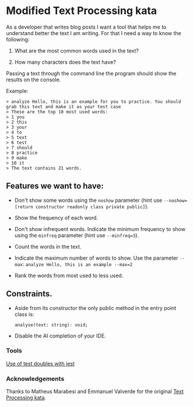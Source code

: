 # Modified Text Processing kata

As a developer that writes blog posts I want a tool that helps me to understand better the text I am writing. For that I need a way to know the following:

1. What are the most common words used in the text?

2. How many characters does the text have?

Passing a text through the command line the program should show the results on the console.

Example:
 
    > analyze Hello, this is an example for you to practice. You should grab this text and make it as your test case
    > These are the top 10 most used words:
    > 1 you
    > 2 this
    > 3 your
    > 4 to
    > 5 text
    > 6 test
    > 7 should
    > 8 practice
    > 9 make
    > 10 it
    > The text contains 21 words.

## Features we want to have:

* Don't show some words using the `noshow` parameter (hint use `--noshow=[return constructor readonly class private public]`).

* Show the frequency of each word.

* Don't show infrequent words. Indicate the minimum frequency to show using the `minfreq` parameter (hint use `--minfreq=3`).

* Count the words in the text.

* Indicate the maximum number of words to show. Use the parameter `--max`: `analyze Hello, this is an example --max=2`

* Rank the words from most used to less used.

## Constraints.

- Aside from its constructor the only public method in the entry point class is:

    `analyse(text: string): void;`

- Disable the AI completion of your IDE.

### Tools

[Use of test doubles with jest](https://gist.github.com/trikitrok/c35768c3f67e10f4f0c6ecb0320e64d7)

### Acknowledgements

Thanks to Matheus Marabesi and Emmanuel Valverde for the original [Text Processing kata](https://www.codurance.com/katas/text-processing).
